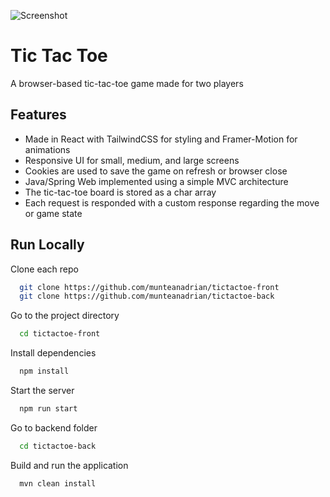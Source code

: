 
![Screenshot](https://i.imgur.com/4u3GjVc.png)


# Tic Tac Toe

A browser-based tic-tac-toe game made for two players


## Features

- Made in React with TailwindCSS for styling and Framer-Motion for animations
- Responsive UI for small, medium, and large screens
- Cookies are used to save the game on refresh or browser close
- Java/Spring Web implemented using a simple MVC architecture
- The tic-tac-toe board is stored as a char array
- Each request is responded with a custom response regarding the move or game state
## Run Locally

Clone each repo

```bash
  git clone https://github.com/munteanadrian/tictactoe-front
  git clone https://github.com/munteanadrian/tictactoe-back
```

Go to the project directory

```bash
  cd tictactoe-front
```

Install dependencies

```bash
  npm install
```

Start the server

```bash
  npm run start
```

Go to backend folder

```bash
  cd tictactoe-back
```

Build and run the application

```bash
  mvn clean install
```

